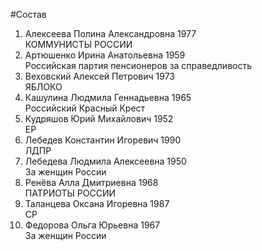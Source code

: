 #Состав
1. Алексеева Полина Александровна 1977   
    КОММУНИСТЫ РОССИИ
2. Артюшенко Ирина Анатольевна 1959   
    Российская партия пенсионеров за справедливость
3. Веховский Алексей Петрович 1973   
    ЯБЛОКО
4. Кашулина Людмила Геннадьевна 1965   
    Российский Красный Крест
5. Кудряшов Юрий Михайлович 1952   
    ЕР
6. Лебедев Константин Игоревич 1990   
    ЛДПР
7. Лебедева Людмила Алексеевна 1950   
    За женщин России
8. Ренёва Алла Дмитриевна 1968   
    ПАТРИОТЫ РОССИИ
9. Таланцева Оксана Игоревна 1987   
    СР
10. Федорова Ольга Юрьевна 1967   
    За женщин России
